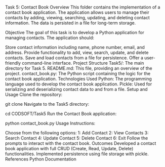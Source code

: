 Task 5: Contact Book
Overview
This folder contains the implementation of a contact book application. The application allows users to manage their contacts by adding, viewing, searching, updating, and deleting contact information. The data is persisted in a file for long-term storage.

Objective
The goal of this task is to develop a Python application for managing contacts. The application should:

Store contact information including name, phone number, email, and address.
Provide functionality to add, view, search, update, and delete contacts.
Save and load contacts from a file for persistence.
Offer a user-friendly command-line interface.
Project Structure
Task5/: The main directory for Task 5.
README.md: This file, providing an overview of the project.
contact_book.py: The Python script containing the logic for the contact book application.
Technologies Used
Python: The programming language used to develop the contact book application.
Pickle: Used for serializing and deserializing contact data to and from a file.
Setup and Usage
Clone the repository:

git clone <repository-url>
Navigate to the Task5 directory:

cd CODSOFT/Task5
Run the Contact Book application:

python contact_book.py
Usage Instructions:

Choose from the following options:
1: Add Contact
2: View Contacts
3: Search Contact
4: Update Contact
5: Delete Contact
6: Exit
Follow the prompts to interact with the contact book.
Outcomes
Developed a contact book application with full CRUD (Create, Read, Update, Delete) functionalities.
Implemented persistence using file storage with pickle.
References
Python Documentation
